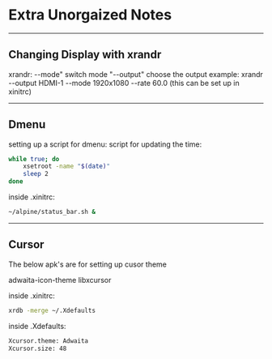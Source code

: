 # Extra Unorgaized Notes
---
## Changing Display with xrandr
xrandr:
    --mode"   switch mode
    "--output" choose the output
    example:
        xrandr --output HDMI-1 --mode 1920x1080 --rate 60.0
(this can be set up in xinitrc)

---
## Dmenu
setting up a script for dmenu:
script for updating the time:
```sh
while true; do
    xsetroot -name "$(date)"
    sleep 2
done
```

inside .xinitrc:
```sh
~/alpine/status_bar.sh &
```

---
## Cursor
The below apk's are for setting up cusor theme

adwaita-icon-theme libxcursor

inside .xinitrc:
```sh
xrdb -merge ~/.Xdefaults
```
inside .Xdefaults:
```sh
Xcursor.theme: Adwaita
Xcursor.size: 48
```
